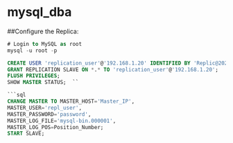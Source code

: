 # mysql_dba
##Configure the Replica:
```sql
# Login to MySQL as root
mysql -u root -p

CREATE USER 'replication_user'@'192.168.1.20' IDENTIFIED BY 'Replic@2025';
GRANT REPLICATION SLAVE ON *.* TO 'replication_user'@'192.168.1.20';
FLUSH PRIVILEGES;
SHOW MASTER STATUS;  ``

```sql
CHANGE MASTER TO MASTER_HOST='Master_IP', 
MASTER_USER='repl_user', 
MASTER_PASSWORD='password', 
MASTER_LOG_FILE='mysql-bin.000001', 
MASTER_LOG_POS=Position_Number;
START SLAVE;
```

